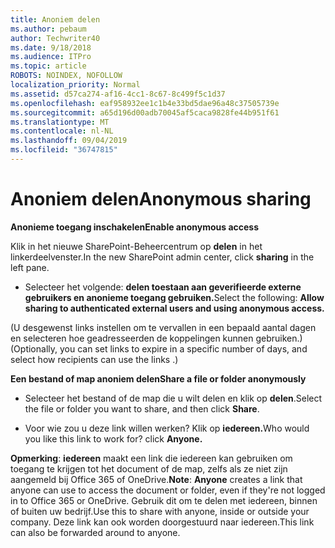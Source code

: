```yaml
---
title: Anoniem delen
ms.author: pebaum
author: Techwriter40
ms.date: 9/18/2018
ms.audience: ITPro
ms.topic: article
ROBOTS: NOINDEX, NOFOLLOW
localization_priority: Normal
ms.assetid: d57ca274-af16-4cc1-8c67-8c499f5c1d37
ms.openlocfilehash: eaf958932ee1c1b4e33bd5dae96a48c37505739e
ms.sourcegitcommit: a65d196d00adb70045af5caca9828fe44b951f61
ms.translationtype: MT
ms.contentlocale: nl-NL
ms.lasthandoff: 09/04/2019
ms.locfileid: "36747815"
---
```

# <a name="anonymous-sharing"></a><span data-ttu-id="bbb9b-102">Anoniem delen</span><span class="sxs-lookup"><span data-stu-id="bbb9b-102">Anonymous sharing</span></span>

 <span data-ttu-id="bbb9b-103">**Anonieme toegang inschakelen**</span><span class="sxs-lookup"><span data-stu-id="bbb9b-103">**Enable anonymous access**</span></span>
  
<span data-ttu-id="bbb9b-104">Klik in het nieuwe SharePoint-Beheercentrum op **delen** in het linkerdeelvenster.</span><span class="sxs-lookup"><span data-stu-id="bbb9b-104">In the new SharePoint admin center, click **sharing** in the left pane.</span></span> 
  
- <span data-ttu-id="bbb9b-105">Selecteer het volgende: **delen toestaan aan geverifieerde externe gebruikers en anonieme toegang gebruiken.**</span><span class="sxs-lookup"><span data-stu-id="bbb9b-105">Select the following: **Allow sharing to authenticated external users and using anonymous access.**</span></span>
  
<span data-ttu-id="bbb9b-106">(U desgewenst links instellen om te vervallen in een bepaald aantal dagen en selecteren hoe geadresseerden de koppelingen kunnen gebruiken.)</span><span class="sxs-lookup"><span data-stu-id="bbb9b-106">(Optionally, you can set links to expire in a specific number of days, and select how recipients can use the links .)</span></span>
    
 <span data-ttu-id="bbb9b-107">**Een bestand of map anoniem delen**</span><span class="sxs-lookup"><span data-stu-id="bbb9b-107">**Share a file or folder anonymously**</span></span>
  
- <span data-ttu-id="bbb9b-108">Selecteer het bestand of de map die u wilt delen en klik op **delen**.</span><span class="sxs-lookup"><span data-stu-id="bbb9b-108">Select the file or folder you want to share, and then click **Share**.</span></span> 
    
- <span data-ttu-id="bbb9b-109">Voor wie zou u deze link willen werken? Klik op **iedereen.**</span><span class="sxs-lookup"><span data-stu-id="bbb9b-109">Who would you like this link to work for? click **Anyone.**</span></span>
  
 <span data-ttu-id="bbb9b-110">**Opmerking**: **iedereen** maakt een link die iedereen kan gebruiken om toegang te krijgen tot het document of de map, zelfs als ze niet zijn aangemeld bij Office 365 of OneDrive.</span><span class="sxs-lookup"><span data-stu-id="bbb9b-110">**Note**: **Anyone** creates a link that anyone can use to access the document or folder, even if they're not logged in to Office 365 or OneDrive.</span></span> <span data-ttu-id="bbb9b-111">Gebruik dit om te delen met iedereen, binnen of buiten uw bedrijf.</span><span class="sxs-lookup"><span data-stu-id="bbb9b-111">Use this to share with anyone, inside or outside your company.</span></span> <span data-ttu-id="bbb9b-112">Deze link kan ook worden doorgestuurd naar iedereen.</span><span class="sxs-lookup"><span data-stu-id="bbb9b-112">This link can also be forwarded around to anyone.</span></span> 
    

